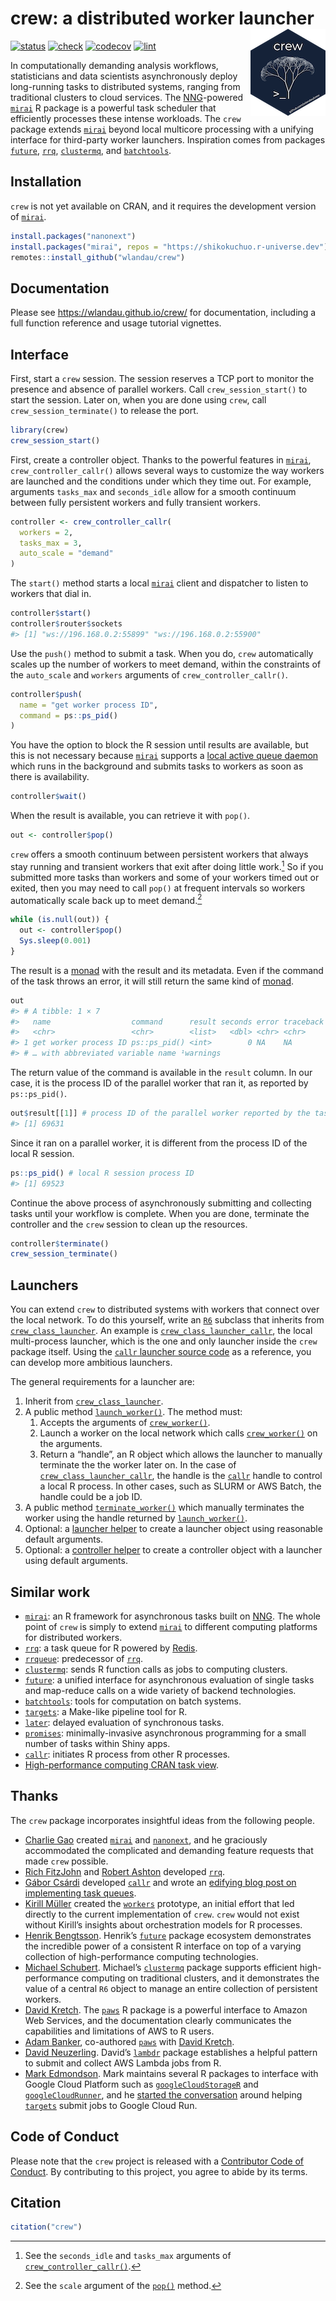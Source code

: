 
# crew: a distributed worker launcher <img src='man/figures/logo-readme.png' align="right" height="139"/>

[![status](https://www.repostatus.org/badges/latest/wip.svg)](https://www.repostatus.org/#WIP)
[![check](https://github.com/wlandau/crew/workflows/check/badge.svg)](https://github.com/wlandau/crew/actions?query=workflow%3Acheck)
[![codecov](https://codecov.io/gh/wlandau/crew/branch/main/graph/badge.svg?token=3T5DlLwUVl)](https://app.codecov.io/gh/wlandau/crew)
[![lint](https://github.com/wlandau/crew/workflows/lint/badge.svg)](https://github.com/wlandau/crew/actions?query=workflow%3Alint)

In computationally demanding analysis workflows, statisticians and data
scientists asynchronously deploy long-running tasks to distributed
systems, ranging from traditional clusters to cloud services. The
[NNG](https://nng.nanomsg.org)-powered
[`mirai`](https://github.com/shikokuchuo/mirai) R package is a powerful
task scheduler that efficiently processes these intense workloads. The
`crew` package extends [`mirai`](https://github.com/shikokuchuo/mirai)
beyond local multicore processing with a unifying interface for
third-party worker launchers. Inspiration comes from packages
[`future`](https://future.futureverse.org/),
[`rrq`](https://mrc-ide.github.io/rrq/),
[`clustermq`](https://mschubert.github.io/clustermq/), and
[`batchtools`](https://mllg.github.io/batchtools/).

## Installation

`crew` is not yet available on CRAN, and it requires the development
version of [`mirai`](https://github.com/shikokuchuo/mirai).

``` r
install.packages("nanonext")
install.packages("mirai", repos = "https://shikokuchuo.r-universe.dev")
remotes::install_github("wlandau/crew")
```

## Documentation

Please see <https://wlandau.github.io/crew/> for documentation,
including a full function reference and usage tutorial vignettes.

## Interface

First, start a `crew` session. The session reserves a TCP port to
monitor the presence and absence of parallel workers. Call
`crew_session_start()` to start the session. Later on, when you are done
using `crew`, call `crew_session_terminate()` to release the port.

``` r
library(crew)
crew_session_start()
```

First, create a controller object. Thanks to the powerful features in
[`mirai`](https://github.com/shikokuchuo/mirai),
`crew_controller_callr()` allows several ways to customize the way
workers are launched and the conditions under which they time out. For
example, arguments `tasks_max` and `seconds_idle` allow for a smooth
continuum between fully persistent workers and fully transient workers.

``` r
controller <- crew_controller_callr(
  workers = 2,
  tasks_max = 3,
  auto_scale = "demand"
)
```

The `start()` method starts a local
[`mirai`](https://github.com/shikokuchuo/mirai) client and dispatcher to
listen to workers that dial in.

``` r
controller$start()
controller$router$sockets
#> [1] "ws://196.168.0.2:55899" "ws://196.168.0.2:55900"
```

Use the `push()` method to submit a task. When you do, `crew`
automatically scales up the number of workers to meet demand, within the
constraints of the `auto_scale` and `workers` arguments of
`crew_controller_callr()`.

``` r
controller$push(
  name = "get worker process ID",
  command = ps::ps_pid()
)
```

You have the option to block the R session until results are available,
but this is not necessary because
[`mirai`](https://github.com/shikokuchuo/mirai) supports a [local active
queue
daemon](https://github.com/shikokuchuo/mirai/blob/main/README.md#connecting-to-remote-servers-through-a-local-server-queue)
which runs in the background and submits tasks to workers as soon as
there is availability.

``` r
controller$wait()
```

When the result is available, you can retrieve it with `pop()`.

``` r
out <- controller$pop()
```

`crew` offers a smooth continuum between persistent workers that always
stay running and transient workers that exit after doing little
work.[^1] So if you submitted more tasks than workers and some of your
workers timed out or exited, then you may need to call `pop()` at
frequent intervals so workers automatically scale back up to meet
demand.[^2]

``` r
while (is.null(out)) {
  out <- controller$pop()
  Sys.sleep(0.001)
}
```

The result is a
[monad](https://en.wikipedia.org/wiki/Monad_(functional_programming))
with the result and its metadata. Even if the command of the task throws
an error, it will still return the same kind of
[monad](https://en.wikipedia.org/wiki/Monad_(functional_programming)).

``` r
out
#> # A tibble: 1 × 7
#>   name                  command      result seconds error traceback warni…¹
#>   <chr>                 <chr>        <list>   <dbl> <chr> <chr>     <chr>
#> 1 get worker process ID ps::ps_pid() <int>        0 NA    NA        NA
#> # … with abbreviated variable name ¹​warnings
```

The return value of the command is available in the `result` column. In
our case, it is the process ID of the parallel worker that ran it, as
reported by `ps::ps_pid()`.

``` r
out$result[[1]] # process ID of the parallel worker reported by the task
#> [1] 69631
```

Since it ran on a parallel worker, it is different from the process ID
of the local R session.

``` r
ps::ps_pid() # local R session process ID
#> [1] 69523
```

Continue the above process of asynchronously submitting and collecting
tasks until your workflow is complete. When you are done, terminate the
controller and the `crew` session to clean up the resources.

``` r
controller$terminate()
crew_session_terminate()
```

## Launchers

You can extend `crew` to distributed systems with workers that connect
over the local network. To do this yourself, write an
[`R6`](https://r6.r-lib.org) subclass that inherits from
[`crew_class_launcher`](https://wlandau.github.io/crew/reference/crew_class_launcher.html).
An example is
[`crew_class_launcher_callr`](https://wlandau.github.io/crew/reference/crew_class_launcher_callr.html),
the local multi-process launcher, which is the one and only launcher
inside the `crew` package itself. Using the [`callr` launcher source
code](https://github.com/wlandau/crew/blob/HEAD/R/crew_launcher_callr.R)
as a reference, you can develop more ambitious launchers.

The general requirements for a launcher are:

1.  Inherit from
    [`crew_class_launcher`](https://wlandau.github.io/crew/reference/crew_class_launcher.html).
2.  A public method
    [`launch_worker()`](https://github.com/wlandau/crew/blob/3066eaf3f7edc1a48c1dcd51419e299f955da8ab/R/crew_launcher_callr.R#L104-L124).
    The method must:
    1.  Accepts the arguments of
        [`crew_worker()`](https://wlandau.github.io/crew/reference/crew_worker.html).
    2.  Launch a worker on the local network which calls
        [`crew_worker()`](https://wlandau.github.io/crew/reference/crew_worker.html)
        on the arguments.
    3.  Return a “handle”, an R object which allows the launcher to
        manually terminate the the worker later on. In the case of
        [`crew_class_launcher_callr`](https://wlandau.github.io/crew/reference/crew_class_launcher_callr.html),
        the handle is the [`callr`](https://callr.r-lib.org) handle to
        control a local R process. In other cases, such as SLURM or AWS
        Batch, the handle could be a job ID.
3.  A public method
    [`terminate_worker()`](https://github.com/wlandau/crew/blob/3066eaf3f7edc1a48c1dcd51419e299f955da8ab/R/crew_launcher_callr.R#L129-L131)
    which manually terminates the worker using the handle returned by
    [`launch_worker()`](https://github.com/wlandau/crew/blob/3066eaf3f7edc1a48c1dcd51419e299f955da8ab/R/crew_launcher_callr.R#L104-L124).
4.  Optional: a [launcher
    helper](https://github.com/wlandau/crew/blob/3066eaf3f7edc1a48c1dcd51419e299f955da8ab/R/crew_launcher_callr.R#L48-L70)
    to create a launcher object using reasonable default arguments.
5.  Optional: a [controller
    helper](https://github.com/wlandau/crew/blob/main/R/crew_controller_callr.R)
    to create a controller object with a launcher using default
    arguments.

## Similar work

- [`mirai`](https://github.com/shikokuchuo/mirai): an R framework for
  asynchronous tasks built on [NNG](https://nng.nanomsg.org). The whole
  point of `crew` is simply to extend
  [`mirai`](https://github.com/shikokuchuo/mirai) to different computing
  platforms for distributed workers.
- [`rrq`](https://mrc-ide.github.io/rrq/): a task queue for R powered by
  [Redis](https://redis.io).
- [`rrqueue`](http://traitecoevo.github.io/rrqueue/): predecessor of
  [`rrq`](https://mrc-ide.github.io/rrq/).
- [`clustermq`](https://mschubert.github.io/clustermq/): sends R
  function calls as jobs to computing clusters.
- [`future`](https://future.futureverse.org/): a unified interface for
  asynchronous evaluation of single tasks and map-reduce calls on a wide
  variety of backend technologies.
- [`batchtools`](https://mllg.github.io/batchtools/): tools for
  computation on batch systems.
- [`targets`](https://docs.ropensci.org/targets/): a Make-like pipeline
  tool for R.
- [`later`](https://r-lib.github.io/later/): delayed evaluation of
  synchronous tasks.
- [`promises`](https://rstudio.github.io/promises/): minimally-invasive
  asynchronous programming for a small number of tasks within Shiny
  apps.
- [`callr`](https://github.com/r-lib/callr): initiates R process from
  other R processes.
- [High-performance computing CRAN task
  view](https://CRAN.R-project.org/view=HighPerformanceComputing).

## Thanks

The `crew` package incorporates insightful ideas from the following
people.

- [Charlie Gao](https://github.com/shikokuchuo) created
  [`mirai`](https://github.com/shikokuchuo/mirai) and
  [`nanonext`](https://github.com/shikokuchuo/nanonext), and he
  graciously accommodated the complicated and demanding feature requests
  that made `crew` possible.
- [Rich FitzJohn](https://github.com/richfitz) and [Robert
  Ashton](https://github.com/r-ash) developed
  [`rrq`](https://mrc-ide.github.io/rrq//).
- [Gábor Csárdi](https://github.com/gaborcsardi/) developed
  [`callr`](https://github.com/r-lib/callr) and wrote an [edifying blog
  post on implementing task
  queues](https://www.tidyverse.org/blog/2019/09/callr-task-q/).
- [Kirill Müller](https://github.com/krlmlr/) created the
  [`workers`](https://github.com/wlandau/workers) prototype, an initial
  effort that led directly to the current implementation of `crew`.
  `crew` would not exist without Kirill’s insights about orchestration
  models for R processes.
- [Henrik Bengtsson](https://github.com/HenrikBengtsson/). Henrik’s
  [`future`](https://github.com/HenrikBengtsson/future/) package
  ecosystem demonstrates the incredible power of a consistent R
  interface on top of a varying collection of high-performance computing
  technologies.
- [Michael Schubert](https://github.com/mschubert/). Michael’s
  [`clustermq`](https://mschubert.github.io/clustermq/) package supports
  efficient high-performance computing on traditional clusters, and it
  demonstrates the value of a central `R6` object to manage an entire
  collection of persistent workers.
- [David Kretch](https://github.com/davidkretch). The
  [`paws`](https://github.com/paws-r/paws) R package is a powerful
  interface to Amazon Web Services, and the documentation clearly
  communicates the capabilities and limitations of AWS to R users.
- [Adam Banker](https://github.com/adambanker), co-authored
  [`paws`](https://github.com/paws-r/paws) with [David
  Kretch](https://github.com/davidkretch).
- [David Neuzerling](https://github.com/mdneuzerling). David’s
  [`lambdr`](https://github.com/mdneuzerling/lambdr/) package
  establishes a helpful pattern to submit and collect AWS Lambda jobs
  from R.
- [Mark Edmondson](https://github.com/MarkEdmondson1234/). Mark
  maintains several R packages to interface with Google Cloud Platform
  such as
  [`googleCloudStorageR`](https://github.com/cloudyr/googleCloudStorageR)
  and
  [`googleCloudRunner`](https://github.com/MarkEdmondson1234/googleCloudRunner),
  and he [started the
  conversation](https://github.com/ropensci/targets/issues/720) around
  helping [`targets`](https://github.com/ropensci/targets) submit jobs
  to Google Cloud Run.

## Code of Conduct

Please note that the `crew` project is released with a [Contributor Code
of
Conduct](https://github.com/wlandau/crew/blob/main/CODE_OF_CONDUCT.md).
By contributing to this project, you agree to abide by its terms.

## Citation

``` r
citation("crew")
```

[^1]: See the `seconds_idle` and `tasks_max` arguments of
    [`crew_controller_callr()`](https://wlandau.github.io/crew/reference/crew_controller_callr.html).

[^2]: See the `scale` argument of the
    [`pop()`](https://wlandau.github.io/crew/reference/crew_class_controller.html#method-crew_class_controller-pop)
    method.
